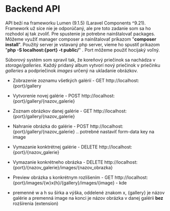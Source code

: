 # Backend API

API beží na frameworku Lumen (9.1.5) (Laravel Components ^9.21). Framework už síce
nie je odporúčaný, ale pre toto zadanie som sa ho rozhodol aj tak zvoliť.
Pre spustenie je potrebne nainštalovať packages. Môžeme využiť manager composer
a nainštalovať príkazom "**composer install**". Použitý server je vstavaný php server, 
vieme ho spustiť príkazom "**php -S localhost:{port} -t public/**" . Port môžeme použiť 
hocijaký voľný.

Súborový systém som spravil tak, že koreňový priečinok sa nachádza v 
*storage/galleries*. Každý pridaný album vytvorí nový priečinok v priečinku *galleries*
a podpriečinok *images* určený na ukladanie obrázkov.

- Zobrazenie zoznamu všetkých galérií - GET http://localhost:{port}/gallery


- Vytvorenie novej galérie - POST http://localhost:{port}/gallery/{nazov_galerie}


- Zoznam obrázkov danej galérie - GET http://localhost:{port}/gallery/{nazov_galerie}


- Nahranie obrázka do galérie - POST http://localhost:{port}/gallery/{nazov_galerie} .. 
potrebné nastaviť form-data key na image


- Vymazanie konktrétnej galérie - DELETE http://localhost:{port}/{nazov_galerie}


- Vymazanie konkrétneho obrázka - DELETE http://localhost:{port}/{nazov_galerie}/images/{nazov_obrazka}


- Preview obrázka s konkrétnym rozlíšením - GET http://localhost:{port}/images/{w}x{h}/{gallery}/images/{image} - kde
- premenné w a h su šírka a výška, oddelené znakom x, {gallery} je názov galérie a premenná image na konci
je názov obrázka v danej galérii **bez** rozšírenia (extension)
